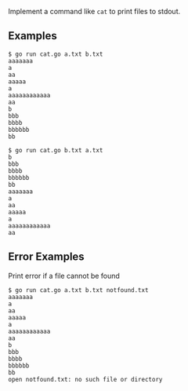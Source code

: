 Implement a command like `cat` to print files to stdout.

## Examples

```
$ go run cat.go a.txt b.txt
aaaaaaa
a
aa
aaaaa
a
aaaaaaaaaaaa
aa
b
bbb
bbbb
bbbbbb
bb
```

```
$ go run cat.go b.txt a.txt
b
bbb
bbbb
bbbbbb
bb
aaaaaaa
a
aa
aaaaa
a
aaaaaaaaaaaa
aa
```

## Error Examples

Print error if a file cannot be found

```
$ go run cat.go a.txt b.txt notfound.txt
aaaaaaa
a
aa
aaaaa
a
aaaaaaaaaaaa
aa
b
bbb
bbbb
bbbbbb
bb
open notfound.txt: no such file or directory
```